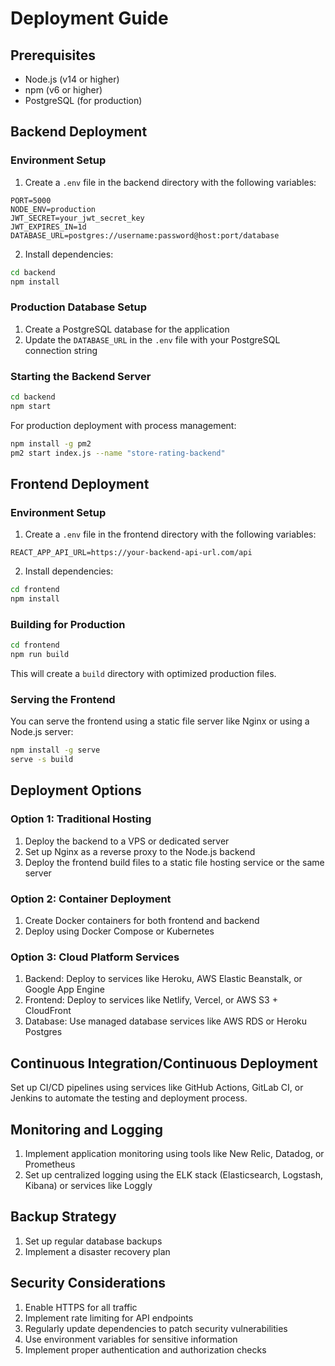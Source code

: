 # Deployment Guide

## Prerequisites

- Node.js (v14 or higher)
- npm (v6 or higher)
- PostgreSQL (for production)

## Backend Deployment

### Environment Setup

1. Create a `.env` file in the backend directory with the following variables:

```
PORT=5000
NODE_ENV=production
JWT_SECRET=your_jwt_secret_key
JWT_EXPIRES_IN=1d
DATABASE_URL=postgres://username:password@host:port/database
```

2. Install dependencies:

```bash
cd backend
npm install
```

### Production Database Setup

1. Create a PostgreSQL database for the application
2. Update the `DATABASE_URL` in the `.env` file with your PostgreSQL connection string

### Starting the Backend Server

```bash
cd backend
npm start
```

For production deployment with process management:

```bash
npm install -g pm2
pm2 start index.js --name "store-rating-backend"
```

## Frontend Deployment

### Environment Setup

1. Create a `.env` file in the frontend directory with the following variables:

```
REACT_APP_API_URL=https://your-backend-api-url.com/api
```

2. Install dependencies:

```bash
cd frontend
npm install
```

### Building for Production

```bash
cd frontend
npm run build
```

This will create a `build` directory with optimized production files.

### Serving the Frontend

You can serve the frontend using a static file server like Nginx or using a Node.js server:

```bash
npm install -g serve
serve -s build
```

## Deployment Options

### Option 1: Traditional Hosting

1. Deploy the backend to a VPS or dedicated server
2. Set up Nginx as a reverse proxy to the Node.js backend
3. Deploy the frontend build files to a static file hosting service or the same server

### Option 2: Container Deployment

1. Create Docker containers for both frontend and backend
2. Deploy using Docker Compose or Kubernetes

### Option 3: Cloud Platform Services

1. Backend: Deploy to services like Heroku, AWS Elastic Beanstalk, or Google App Engine
2. Frontend: Deploy to services like Netlify, Vercel, or AWS S3 + CloudFront
3. Database: Use managed database services like AWS RDS or Heroku Postgres

## Continuous Integration/Continuous Deployment

Set up CI/CD pipelines using services like GitHub Actions, GitLab CI, or Jenkins to automate the testing and deployment process.

## Monitoring and Logging

1. Implement application monitoring using tools like New Relic, Datadog, or Prometheus
2. Set up centralized logging using the ELK stack (Elasticsearch, Logstash, Kibana) or services like Loggly

## Backup Strategy

1. Set up regular database backups
2. Implement a disaster recovery plan

## Security Considerations

1. Enable HTTPS for all traffic
2. Implement rate limiting for API endpoints
3. Regularly update dependencies to patch security vulnerabilities
4. Use environment variables for sensitive information
5. Implement proper authentication and authorization checks
